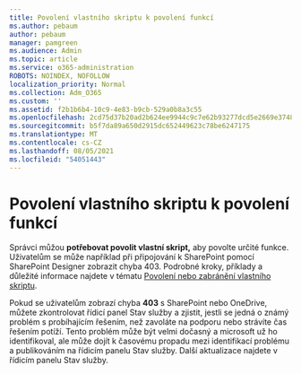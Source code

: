 ```yaml
---
title: Povolení vlastního skriptu k povolení funkcí
ms.author: pebaum
author: pebaum
manager: pamgreen
ms.audience: Admin
ms.topic: article
ms.service: o365-administration
ROBOTS: NOINDEX, NOFOLLOW
localization_priority: Normal
ms.collection: Adm_O365
ms.custom: ''
ms.assetid: f2b1b6b4-10c9-4e83-b9cb-529a0b8a3c55
ms.openlocfilehash: 2cd75d37b20ad2b624ee9944c9c7e62b93277dcd5e2669e3748647636d99e1b0
ms.sourcegitcommit: b5f7da89a650d2915dc652449623c78be6247175
ms.translationtype: MT
ms.contentlocale: cs-CZ
ms.lasthandoff: 08/05/2021
ms.locfileid: "54051443"
---
```

# <a name="allow-custom-script-to-enable-features"></a>Povolení vlastního skriptu k povolení funkcí

Správci můžou **potřebovat povolit vlastní skript,** aby povolte určité funkce. Uživatelům se může například při připojování k SharePoint pomocí SharePoint Designer zobrazit chyba 403. Podrobné kroky, příklady a důležité informace najdete v tématu [Povolení nebo zabránění vlastního skriptu](https://docs.microsoft.com/sharepoint/allow-or-prevent-custom-script).

Pokud se uživatelům zobrazí chyba **403** s SharePoint nebo OneDrive, můžete [](https://admin.microsoft.com/AdminPortal/Home#/servicehealth) zkontrolovat řídicí panel Stav služby a zjistit, jestli se jedná o známý problém s probíhajícím řešením, než zavoláte na podporu nebo strávíte čas řešením potíží. Tento problém může být velmi dočasný a microsoft už ho identifikoval, ale může dojít k časovému propadu mezi identifikací problému a publikováním na řídicím panelu Stav služby. Další aktualizace najdete v řídicím panelu Stav služby.

